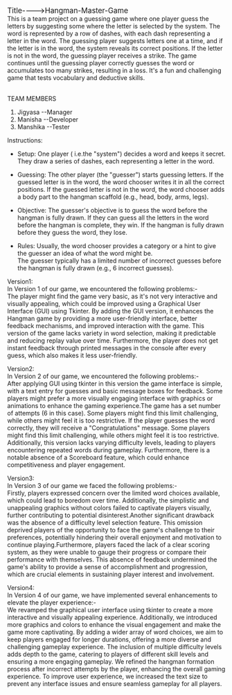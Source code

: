 <big>Title---->Hangman-Master-Game</big> <br>
This is a team project on a guessing game where one player guess the letters by suggesting some where the letter is selected by the system.
The word is represented by a row of dashes, with each dash representing a letter in the word. The guessing player suggests letters one at a time, and if the letter is in the word, the system reveals its correct positions. If the letter is not in the word, the guessing player receives a strike. The game continues until the guessing player correctly guesses the word or accumulates too many strikes, resulting in a loss. It's a fun and challenging game that tests vocabulary and deductive skills.

<br>TEAM MEMBERS <br>
1. Jigyasa --Manager <br>
2. Manisha --Developer <br>
3. Manshika --Tester <br>

Instructions: <br>

- Setup: One player ( i.e.the "system") decides a word and keeps it secret. They draw a series of dashes, each representing a letter in the word.<br>

- Guessing: The other player (the "guesser") starts guessing letters. If the guessed letter is in the word, the word chooser writes it in all the correct positions. If the guessed letter is not in the word, the word chooser adds a body part to the hangman scaffold (e.g., head, body, arms, legs).<br>

- Objective: The guesser's objective is to guess the word before the hangman is fully drawn. If they can guess all the letters in the word before the hangman is complete, they win. If the hangman is fully drawn before they guess the word, they lose.<br>

- Rules: Usually, the word chooser provides a category or a hint to give the guesser an idea of what the word might be.<br>
The guesser typically has a limited number of incorrect guesses before the hangman is fully drawn (e.g., 6 incorrect guesses).


Version1:<br>
In Version 1 of our game, we encountered the following problems:-<br>
The player might find the game very basic, as it's not very interactive and visually appealing, which could be improved using a Graphical User Interface (GUI) using Tkinter. By adding the GUI version, it enhances the Hangman game by providing a more user-friendly interface, better feedback mechanisms, and improved interaction with the game. This version of the game lacks variety in word selection, making it predictable and reducing replay value over time. Furthermore, the player does not get instant feedback through printed messages in the console after every guess, which also makes it less user-friendly.

Version2:<br>
In Version 2 of our game, we encountered the following problems:-<br>
After applying GUI using tkinter in this version the game interface is simple, with a text entry for guesses and basic message boxes for feedback. Some players might prefer a more visually engaging interface with graphics or animations to enhance the gaming experience.The game has a set number of attempts (6 in this case). Some players might find this limit challenging, while others might feel it is too restrictive. If the player guesses the word correctly, they will receive a "Congratulations" message. Some players might find this limit challenging, while others might feel it is too restrictive. Additionally, this version lacks varying difficulty levels, leading to players encountering repeated words during gameplay. Furthermore, there is a notable absence of a Scoreboard feature, which could enhance competitiveness and player engagement.

Version3:<br>
In Version 3 of our game we faced the following problems:-<br>
Firstly, players expressed concern over the limited word choices available, which could lead to boredom over time. Additionally, the simplistic and unappealing graphics without colors failed to captivate players visually, further contributing to potential disinterest.Another significant drawback was the absence of a difficulty level selection feature. This omission deprived players of the opportunity to face the game's challenge to their preferences, potentially hindering their overall enjoyment and motivation to continue playing.Furthermore, players faced the lack of a clear scoring system, as they were unable to gauge their progress or compare their performance with themselves. This absence of feedback undermined the game's ability to provide a sense of accomplishment and progression, which are crucial elements in sustaining player interest and involvement.

Version4:<br>
In Version 4 of our game, we have implemented several enhancements to elevate the player experience:-<br>
We revamped the graphical user interface using tkinter to create a more interactive and visually appealing experience. Additionally, we introduced more graphics and colors to enhance the visual engagement and make the game more captivating. By adding a wider array of word choices, we aim to keep players engaged for longer durations, offering a more diverse and challenging gameplay experience. The inclusion of multiple difficulty levels adds depth to the game, catering to players of different skill levels and ensuring a more engaging gameplay. We refined the hangman formation process after incorrect attempts by the player, enhancing the overall gaming experience. To improve user experience, we increased the text size to prevent any interface issues and ensure seamless gameplay for all players.
